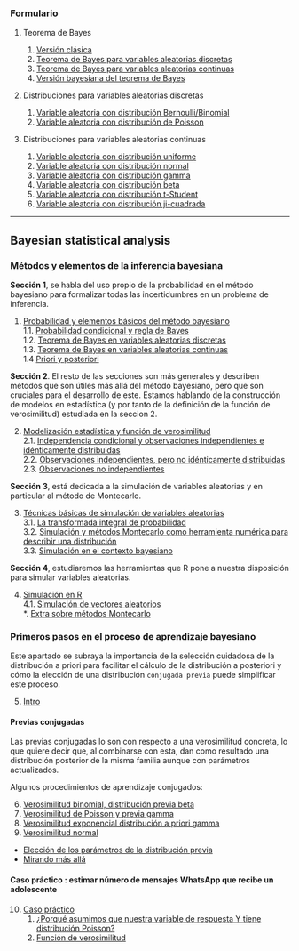 ### Formulario

1. Teorema de Bayes
   1. [Versión clásica](00_Form/01_Bayes_theorem.md#11-versi%C3%B3n-cl%C3%A1sica)
   2. [Teorema de Bayes para variables aleatorias discretas](00_Form/01_Bayes_theorem.md#12-teorema-de-bayes-para-variables-aleatorias-discretas)
   3. [Teorema de Bayes para variables aleatorias continuas](00_Form/01_Bayes_theorem.md#13-teorema-de-bayes-para-variables-aleatorias-continuas)
   4. [Versión bayesiana del teorema de Bayes](00_Form/01_Bayes_theorem.md#14-versi%C3%B3n-bayesiana-del-teorema-de-bayes)

2. Distribuciones para variables aleatorias discretas
   1. [Variable aleatoria con distribución Bernoulli/Binomial](00_Form/01_Bayes_theorem.md#21-variable-aleatoria-con-distribuci%C3%B3n-bernoullibinomial)
   2. [Variable aleatoria con distribución de Poisson](00_Form/01_Bayes_theorem.md#22-variable-aleatoria-con-distribuci%C3%B3n-de-poisson)

3. Distribuciones para variables aleatorias continuas 
   1. [Variable aleatoria con distribución uniforme](00_Form/01_Bayes_theorem.md#31-variable-aleatoria-con-distribuci%C3%B3n-uniforme)
   2. [Variable aleatoria con distribución normal](00_Form/01_Bayes_theorem.md#32-variable-aleatoria-con-distribuci%C3%B3n-normal)
   3. [Variable aleatoria con distribución gamma](00_Form/01_Bayes_theorem.md#33-variable-aleatoria-con-distribuci%C3%B3n-gamma)
   4. [Variable aleatoria con distribución beta](00_Form/01_Bayes_theorem.md#34-variable-aleatoria-con-distribuci%C3%B3n-beta)
   5. [Variable aleatoria con distribución t-Student](00_Form/01_Bayes_theorem.md#35-variable-aleatoria-con-distribuci%C3%B3n-ji-cuadrada)
   6. [Variable aleatoria con distribución ji-cuadrada](00_Form/01_Bayes_theorem.md#36-variable-aleatoria-con-distribuci%C3%B3n-t-student)

---
## Bayesian statistical analysis


### Métodos y elementos de la inferencia bayesiana

**Sección 1**, se habla del uso propio de la probabilidad en el método bayesiano para formalizar todas las incertidumbres en un problema de inferencia.

1. [Probabilidad y elementos básicos del método bayesiano](01_/00_methods_and_elements/01_Probabilidad_y_elementos_basicos.md)  
   1.1. [Probabilidad condicional y regla de Bayes](01_/00_methods_and_elements/02_Probabilidad_condicional_y_regla_de_Bayes.md)  
   1.2. [Teorema de Bayes en variables aleatorias discretas](01_/00_Probability_and_basics_elements/03_Bayes_variables_aleatorias_discretas.md)  
   1.3. [Teorema de Bayes en variables aleatorias continuas](01_/00_Probability_and_basics_elements/04_Bayes_variables_continuas.md)  
   1.4 [Priori y posteriori](01_/00_Probability_and_basics_elements/05_priori_posteriori.md)  

**Sección 2**. El resto de las secciones son más generales y describen métodos que son útiles más allá del método bayesiano, pero que son cruciales para el desarrollo de este. Estamos hablando de la construcción de modelos en estadística (y por tanto de la definición de la función de verosimilitud) estudiada en la seccion 2.

2. [Modelización estadística y función de verosimilitud](01_/01_Statistical_modeling_likelihood_function/01_Statical_modeling_likehood_function.md)  
   2.1. [Independencia condicional y observaciones independientes e idénticamente distribuidas](01_/01_Statistical_modeling_likelihood_function/02_Conditional_Independence_and_Independent_Identically_Distributed_Observations.md)  
   2.2. [Observaciones independientes, pero no idénticamente distribuidas](01_/01_Statistical_modeling_likelihood_function/03_Independent_Observations_not_Identically_distributed.md)  
   2.3. [Observaciones no independientes](01_/01_Statistical_modeling_likelihood_function/04_Non_Independent_Observations.md)  

**Sección 3**, está dedicada a la simulación de variables aleatorias y en particular al método de Montecarlo. 

3. [Técnicas básicas de simulación de variables aleatorias](01_/02_random_variable_simulation_techniques/01_random_variable_simulation_techniques.md)  
   3.1. [La transformada integral de probabilidad](01_/02_random_variable_simulation_techniques/02_integral_probability_transform.md)  
   3.2. [Simulación y métodos Montecarlo como herramienta numérica para describir una distribución](01_/02_random_variable_simulation_techniques/03_simulation_and_monte_carlo_methods.md)  
   3.3. [Simulación en el contexto bayesiano](01_/02_random_variable_simulation_techniques/04_Simulation_in_the_Bayesian_context.md)  

**Sección 4**, estudiaremos las herramientas que R pone a nuestra disposición para simular variables aleatorias.

4. [Simulación en R](01_/03_Simulation_in_R/01_Simulation_in_R.md)  
   4.1. [Simulación de vectores aleatorios](01_/03_Simulation_in_R/02_Random_Vector_Simulation.md)  
*. [Extra sobre métodos Montecarlo](01_/04_Extra_on_Monte_Carlo_methods/04_Extra_on_Monte_Carlo_methods.md)  

### Primeros pasos en el proceso de aprendizaje bayesiano

Este apartado se subraya la importancia de la selección cuidadosa de la distribución a priori para facilitar el cálculo de la distribución a posteriori y cómo la elección de una distribución `conjugada previa` puede simplificar este proceso.

5. [Intro](02_/intro.md)


#### Previas conjugadas

Las previas conjugadas lo son con respecto a una verosimilitud concreta, lo que quiere decir que, al combinarse con esta, dan como resultado una distribución posterior de la misma familia aunque con parámetros actualizados.

Algunos procedimientos de aprendizaje conjugados:

6. [Verosimilitud binomial, distribución previa beta](02_/Verosimilitud_binomial_previa_beta.md)
7. [Verosimilitud de Poisson y previa gamma](02_/Verosimilitud_Poisson_previa_gamma.md)
8. [Verosimilitud exponencial distribución a priori gamma](02_/Verosimilitud_exponencial_priori_gamma.md)
9. [Verosimilitud normal](02_/Verosimilitud_normal.md)

* [Elección de los parámetros de la distribución previa](02_/Eleccion_parametros.md)
* [Mirando más allá](02_/Eleccion_parametros.md#mirando-más-allá)

#### Caso práctico : estimar número de mensajes WhatsApp que recibe un adolescente

10. [Caso práctico](02_/Practica_02_.pdf)
    1. [¿Porqué asumimos que nuestra variable de respuesta Y tiene distribución Poisson?](02_/prac1.md)
    2. [Función de verosimilitud](02_/prac2.md)